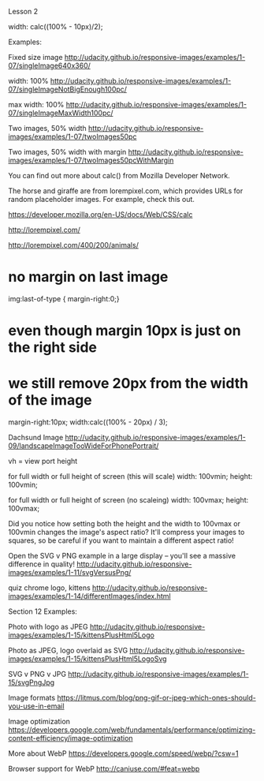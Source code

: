 Lesson 2

width: calc((100% - 10px)/2);

Examples:

Fixed size image
http://udacity.github.io/responsive-images/examples/1-07/singleImage640x360/

width: 100%
http://udacity.github.io/responsive-images/examples/1-07/singleImageNotBigEnough100pc/

max width: 100%
http://udacity.github.io/responsive-images/examples/1-07/singleImageMaxWidth100pc/

Two images, 50% width
http://udacity.github.io/responsive-images/examples/1-07/twoImages50pc

Two images, 50% width with margin
http://udacity.github.io/responsive-images/examples/1-07/twoImages50pcWithMargin

You can find out more about calc() from Mozilla Developer Network.

The horse and giraffe are from lorempixel.com, which provides URLs for random placeholder images. For example, check this out.

https://developer.mozilla.org/en-US/docs/Web/CSS/calc

http://lorempixel.com/

http://lorempixel.com/400/200/animals/

# no margin on last image
img:last-of-type { margin-right:0;}

# even though margin 10px is just on the right side
# we still remove 20px from the width of the image
margin-right:10px;
width:calc((100% - 20px) / 3);

Dachsund Image
http://udacity.github.io/responsive-images/examples/1-09/landscapeImageTooWideForPhonePortrait/

vh = view port height

for full width or full height of screen (this will scale)
width: 100vmin;
height: 100vmin;

for full width or full height of screen (no scaleing)
width: 100vmax;
height: 100vmax;

Did you notice how setting both the height and the width to 100vmax or 
100vmin changes the image's aspect ratio? It'll compress your images to squares, 
so be careful if you want to maintain a different aspect ratio!

Open the SVG v PNG example in a large display – you'll see a massive difference in quality!
http://udacity.github.io/responsive-images/examples/1-11/svgVersusPng/

quiz
chrome logo, kittens
http://udacity.github.io/responsive-images/examples/1-14/differentImages/index.html

Section 12
Examples:

Photo with logo as JPEG
http://udacity.github.io/responsive-images/examples/1-15/kittensPlusHtml5Logo

Photo as JPEG, logo overlaid as SVG
http://udacity.github.io/responsive-images/examples/1-15/kittensPlusHtml5LogoSvg

SVG v PNG v JPG
http://udacity.github.io/responsive-images/examples/1-15/svgPngJpg

Image formats
https://litmus.com/blog/png-gif-or-jpeg-which-ones-should-you-use-in-email

Image optimization
https://developers.google.com/web/fundamentals/performance/optimizing-content-efficiency/image-optimization

More about WebP
https://developers.google.com/speed/webp/?csw=1

Browser support for WebP
http://caniuse.com/#feat=webp